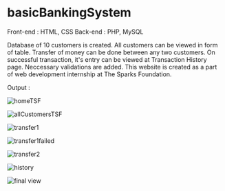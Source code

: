 # basicBankingSystem

Front-end : HTML, CSS
Back-end : PHP, MySQL

Database of 10 customers is created. All customers can be viewed in form of table. Transfer of money can be done between any two customers. On successful transaction, it's entry can be viewed at Transaction History page. Neccessary validations are added. This website is created as a part of web development internship at The Sparks Foundation.

Output :

![homeTSF](https://user-images.githubusercontent.com/68726065/125173358-85df7100-e1dc-11eb-933f-8f7b454ffa60.PNG)

![allCustomersTSF](https://user-images.githubusercontent.com/68726065/125173361-8aa42500-e1dc-11eb-8285-3fc91be5be81.PNG)

![transfer1](https://user-images.githubusercontent.com/68726065/125173363-8e37ac00-e1dc-11eb-9564-27cd4e43b405.PNG)

![transfer1failed](https://user-images.githubusercontent.com/68726065/125173366-91329c80-e1dc-11eb-9810-96887c1e0f32.PNG)

![transfer2](https://user-images.githubusercontent.com/68726065/125173371-955eba00-e1dc-11eb-9e5c-aa50f220921e.PNG)

![history](https://user-images.githubusercontent.com/68726065/125173373-9859aa80-e1dc-11eb-9e6d-950532e3eb6d.PNG)

![final view](https://user-images.githubusercontent.com/68726065/125173374-9b549b00-e1dc-11eb-9bf3-bec6f36ea6f0.PNG)
